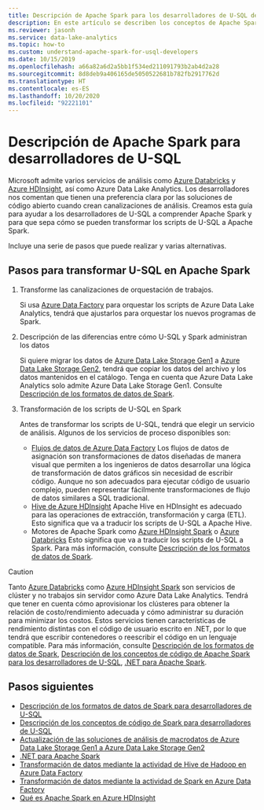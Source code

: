 ```yaml
---
title: Descripción de Apache Spark para los desarrolladores de U-SQL de Azure Data Lake Analytics
description: En este artículo se describen los conceptos de Apache Spark para ayudarlo a entender las diferencias entre los desarrolladores de U-SQL.
ms.reviewer: jasonh
ms.service: data-lake-analytics
ms.topic: how-to
ms.custom: understand-apache-spark-for-usql-developers
ms.date: 10/15/2019
ms.openlocfilehash: a66a82a6d2a5bb1f534ed211091793b2ab4d2a28
ms.sourcegitcommit: 8d8deb9a406165de5050522681b782fb2917762d
ms.translationtype: HT
ms.contentlocale: es-ES
ms.lasthandoff: 10/20/2020
ms.locfileid: "92221101"
---
```

# <a name="understand-apache-spark-for-u-sql-developers"></a>Descripción de Apache Spark para desarrolladores de U-SQL

Microsoft admite varios servicios de análisis como [Azure Databricks](/azure/databricks/scenarios/what-is-azure-databricks) y [Azure HDInsight](../hdinsight/hdinsight-overview.md), así como Azure Data Lake Analytics. Los desarrolladores nos comentan que tienen una preferencia clara por las soluciones de código abierto cuando crean canalizaciones de análisis. Creamos esta guía para ayudar a los desarrolladores de U-SQL a comprender Apache Spark y para que sepa cómo se pueden transformar los scripts de U-SQL a Apache Spark.

Incluye una serie de pasos que puede realizar y varias alternativas.

## <a name="steps-to-transform-u-sql-to-apache-spark"></a>Pasos para transformar U-SQL en Apache Spark

1. Transforme las canalizaciones de orquestación de trabajos.

   Si usa [Azure Data Factory](../data-factory/introduction.md) para orquestar los scripts de Azure Data Lake Analytics, tendrá que ajustarlos para orquestar los nuevos programas de Spark.
2. Descripción de las diferencias entre cómo U-SQL y Spark administran los datos

   Si quiere migrar los datos de [Azure Data Lake Storage Gen1](../data-lake-store/data-lake-store-overview.md) a [Azure Data Lake Storage Gen2](../storage/blobs/data-lake-storage-introduction.md), tendrá que copiar los datos del archivo y los datos mantenidos en el catálogo. Tenga en cuenta que Azure Data Lake Analytics solo admite Azure Data Lake Storage Gen1. Consulte [Descripción de los formatos de datos de Spark](understand-spark-data-formats.md).
3. Transformación de los scripts de U-SQL en Spark

   Antes de transformar los scripts de U-SQL, tendrá que elegir un servicio de análisis. Algunos de los servicios de proceso disponibles son:
      - [Flujos de datos de Azure Data Factory](../data-factory/concepts-data-flow-overview.md) Los flujos de datos de asignación son transformaciones de datos diseñadas de manera visual que permiten a los ingenieros de datos desarrollar una lógica de transformación de datos gráficos sin necesidad de escribir código. Aunque no son adecuados para ejecutar código de usuario complejo, pueden representar fácilmente transformaciones de flujo de datos similares a SQL tradicional.
      - [Hive de Azure HDInsight](../hdinsight/hadoop/apache-hadoop-using-apache-hive-as-an-etl-tool.md) Apache Hive en HDInsight es adecuado para las operaciones de extracción, transformación y carga (ETL). Esto significa que va a traducir los scripts de U-SQL a Apache Hive.
      - Motores de Apache Spark como [Azure HDInsight Spark](../hdinsight/spark/apache-spark-overview.md) o [Azure Databricks](/azure/databricks/scenarios/what-is-azure-databricks) Esto significa que va a traducir los scripts de U-SQL a Spark. Para más información, consulte [Descripción de los formatos de datos de Spark](understand-spark-data-formats.md).

> [!CAUTION]
> Tanto [Azure Databricks](/azure/databricks/scenarios/what-is-azure-databricks) como [Azure HDInsight Spark](../hdinsight/spark/apache-spark-overview.md) son servicios de clúster y no trabajos sin servidor como Azure Data Lake Analytics. Tendrá que tener en cuenta cómo aprovisionar los clústeres para obtener la relación de costo/rendimiento adecuada y cómo administrar su duración para minimizar los costos. Estos servicios tienen características de rendimiento distintas con el código de usuario escrito en .NET, por lo que tendrá que escribir contenedores o reescribir el código en un lenguaje compatible. Para más información, consulte [Descripción de los formatos de datos de Spark](understand-spark-data-formats.md), [Descripción de los conceptos de código de Apache Spark para los desarrolladores de U-SQL](understand-spark-code-concepts.md), [.NET para Apache Spark](https://dotnet.microsoft.com/apps/data/spark).

## <a name="next-steps"></a>Pasos siguientes

- [Descripción de los formatos de datos de Spark para desarrolladores de U-SQL](understand-spark-data-formats.md)
- [Descripción de los conceptos de código de Spark para desarrolladores de U-SQL](understand-spark-code-concepts.md)
- [Actualización de las soluciones de análisis de macrodatos de Azure Data Lake Storage Gen1 a Azure Data Lake Storage Gen2](../storage/blobs/data-lake-storage-migrate-gen1-to-gen2.md)
- [.NET para Apache Spark](/dotnet/spark/what-is-apache-spark-dotnet)
- [Transformación de datos mediante la actividad de Hive de Hadoop en Azure Data Factory](../data-factory/transform-data-using-hadoop-hive.md)
- [Transformación de datos mediante la actividad de Spark en Azure Data Factory](../data-factory/transform-data-using-spark.md)
- [Qué es Apache Spark en Azure HDInsight](../hdinsight/spark/apache-spark-overview.md)